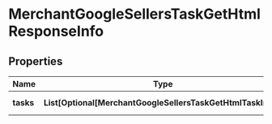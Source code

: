 # MerchantGoogleSellersTaskGetHtmlResponseInfo


## Properties

| Name | Type | Description | Notes |
|------------ | ------------- | ------------- | -------------|
**tasks** | **List[Optional[MerchantGoogleSellersTaskGetHtmlTaskInfo]]** | array of tasks |[optional]|